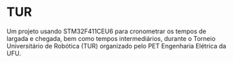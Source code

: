 # TUR
Um projeto usando STM32F411CEU6 para cronometrar os tempos de largada e chegada, bem como tempos intermediários, durante o Torneio Universitário de Robótica (TUR) organizado pelo PET Engenharia Elétrica da UFU.
